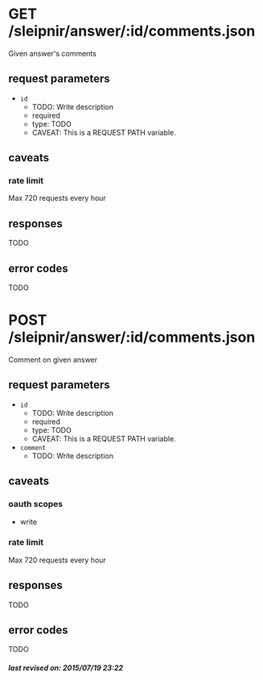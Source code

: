 # GET /sleipnir/answer/:id/comments.json

Given answer's comments

## request parameters

- `id`
  - TODO: Write description
  - required
  - type: TODO
  - CAVEAT: This is a REQUEST PATH variable.

## caveats

### rate limit

Max 720 requests every hour

## responses

TODO

## error codes

TODO

# POST /sleipnir/answer/:id/comments.json

Comment on given answer

## request parameters

- `id`
  - TODO: Write description
  - required
  - type: TODO
  - CAVEAT: This is a REQUEST PATH variable.
- `comment`
  - TODO: Write description

## caveats

### oauth scopes

- write

### rate limit

Max 720 requests every hour

## responses

TODO

## error codes

TODO

##### last revised on: 2015/07/19 23:22
